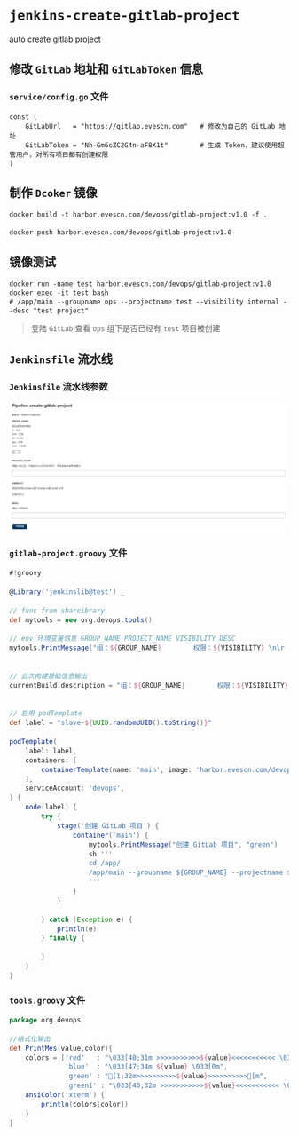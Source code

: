 # `jenkins-create-gitlab-project`
 auto create gitlab project

## 修改 `GitLab` 地址和 `GitLabToken` 信息

### `service/config.go` 文件

```shell
const (
	GitLabUrl   = "https://gitlab.evescn.com"   # 修改为自己的 GitLab 地址
	GitLabToken = "Nh-Gm6cZC2G4n-aF8X1t"        # 生成 Token，建议使用超管用户，对所有项目都有创建权限
)
```

## 制作 `Dcoker` 镜像

```shell
docker build -t harbor.evescn.com/devops/gitlab-project:v1.0 -f .

docker push harbor.evescn.com/devops/gitlab-project:v1.0
```

## 镜像测试

```shell
docker run -name test harbor.evescn.com/devops/gitlab-project:v1.0
docker exec -it test bash
# /app/main --groupname ops --projectname test --visibility internal --desc "test project"
```

> 登陆 `GitLab` 查看 `ops` 组下是否已经有 `test` 项目被创建

## `Jenkinsfile` 流水线

### `Jenkinsfile` 流水线参数

![](img/Jenkins流水线参数.png)

### `gitlab-project.groovy` 文件

```groovy
#!groovy

@Library('jenkinslib@test') _

// func from shareibrary
def mytools = new org.devops.tools()

// env 环境变量信息 GROUP_NAME PROJECT_NAME VISIBILITY DESC
mytools.PrintMessage("组：${GROUP_NAME}        权限：${VISIBILITY} \n\r 项目：${PROJECT_NAME}        描述：${DESC}", "skyblue")


// 此次构建基础信息输出
currentBuild.description = "组：${GROUP_NAME}        权限：${VISIBILITY} \n\r项目：${PROJECT_NAME}"


// 启用 podTemplate
def label = "slave-${UUID.randomUUID().toString()}"

podTemplate(
    label: label,
    containers: [
        containerTemplate(name: 'main', image: 'harbor.evescn.com/devops/gitlab-project:v1.0', command: 'cat', ttyEnabled: true),
    ], 
    serviceAccount: 'devops',
) {
    node(label) { 
        try {
            stage('创建 GitLab 项目') {
                container('main') {
                    mytools.PrintMessage("创建 GitLab 项目", "green")
                    sh '''
                    cd /app/
                    /app/main --groupname ${GROUP_NAME} --projectname ${PROJECT_NAME} --visibility ${VISIBILITY} --desc "${DESC}"
                    '''
                }
            }

        } catch (Exception e) {
            println(e)
        } finally {
            
        }
    }
}
```

### `tools.groovy` 文件

```groovy
package org.devops

//格式化输出
def PrintMes(value,color){
    colors = ['red'   : "\033[40;31m >>>>>>>>>>>${value}<<<<<<<<<<< \033[0m",
              'blue'  : "\033[47;34m ${value} \033[0m",
              'green' : "[1;32m>>>>>>>>>>${value}>>>>>>>>>>[m",
              'green1' : "\033[40;32m >>>>>>>>>>>${value}<<<<<<<<<<< \033[0m" ]
    ansiColor('xterm') {
        println(colors[color])
    }
}

```
